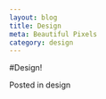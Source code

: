```yaml
---
layout: blog
title: Design
meta: Beautiful Pixels
category: design
---
```


#Design!

Posted in design